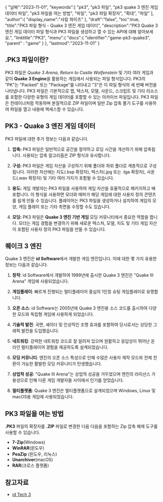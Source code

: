 {
"날짜":"2023-11-01",
   "keywords":[
"pk3",
"pk3 파일",
"pk3 quake 3 엔진 게임 데이터 파일",
"pk3 파일을 여는 방법",
"파일",
"pk3 파일 확장자",
"확대",
"파일"
],
   "author":{
"display_name":"샤킬 파이즈"
},
"draft":"false",
"toc":true,
"title":"PK3 파일 형식 - Quake 3 엔진 게임 데이터",
   "description":"PK3 Quake 3 엔진 게임 데이터 파일 형식과 PK3 파일을 생성하고 열 수 있는 API에 대해 알아보세요.",
"linktitle":"PK3",
   "menu":{
      "docs":{
         "identifier":"game-pk3-quake3",
"parent" : "game"
}
},
"lastmod":"2023-11-01"
}

## .PK3 파일이란?

PK3 파일은 _Quake 3 Arena_, _Return to Castle Wolfenstein_ 및 기타 여러 게임과 같이 **Quake 3 Engine**을 활용하는 게임에서 사용되는 파일 형식입니다. PK3의 "PK"는 "Packed" 또는 "Package"를 나타내고 "3"은 이 파일 형식의 세 번째 버전을 나타냅니다. PK3 파일은 기본적으로 맵, 텍스처, 모델, 사운드, 스크립트 및 기타 리소스를 포함한 다양한 유형의 게임 데이터를 포함할 수 있는 아카이브 파일입니다. PK3 파일은 컨테이너처럼 작동하며 본질적으로 ZIP 파일이며 일반 Zip 압축 풀기 도구를 사용하여 파일을 열고 내용에 액세스할 수 있습니다.

## PK3 - Quake 3 엔진 게임 데이터

PK3 파일에 대한 추가 정보는 다음과 같습니다.

1. **압축:** PK3 파일은 일반적으로 공간을 절약하고 로딩 시간을 개선하기 위해 압축됩니다. 사용되는 압축 알고리즘은 ZIP 형식과 유사합니다.
    








2. **구성:** PK3 파일은 게임 자산을 구성하기 위해 폴더와 하위 폴더로 계층적으로 구성됩니다. 이러한 자산에는 지도(.bsp 확장자), 텍스처(.jpg 또는 .tga 확장자), 사운드(.wav 확장자) 및 기타 여러 가지가 포함될 수 있습니다.
    








3. **용도:** 게임 개발자는 PK3 파일을 사용하여 게임 자산을 효율적으로 패키지하고 배포합니다. 이 형식을 사용하면 모더와 매퍼가 해당 게임에 대한 사용자 정의 콘텐츠를 쉽게 만들 수 있습니다. 플레이어는 PK3 파일을 생성하거나 설치하여 게임의 모양, 게임 플레이 또는 기타 측면을 수정할 수도 있습니다.
    








4. **모딩:** PK3 파일은 **Quake 3 엔진 기반 게임** 모딩 커뮤니티에서 중요한 역할을 합니다. 모더는 게임 경험을 변경하기 위해 새로운 텍스처, 모델, 지도 및 기타 게임 자산이 포함된 사용자 정의 PK3 파일을 만들 수 있습니다.

## 퀘이크 3 엔진

Quake 3 엔진은 **id Software**에서 개발한 게임 엔진입니다. 이에 대한 몇 가지 유용한 정보는 다음과 같습니다.

1. **창작**: id Software에서 개발하여 1999년에 출시한 Quake 3 엔진은 "Quake III Arena" 게임에 사용되었습니다.
    








2. **게임플레이**: 빠르게 진행되는 멀티플레이어 중심의 1인칭 슈팅 게임플레이로 유명합니다.
    








3. **오픈 소스**: id Software는 2005년에 Quake 3 엔진용 소스 코드를 출시하여 다양한 모드와 독립형 게임에 사용하게 되었습니다.
    








4. **기술적 발전**: 곡면, 셰이더 및 인상적인 조명 효과를 포함하여 당시로서는 상당한 그래픽 발전을 도입했습니다.
    








5. **네트워킹**: 강력한 네트워킹 코드로 잘 알려져 있으며 원활하고 응답성이 뛰어난 온라인 멀티플레이어 경험을 제공하도록 설계되었습니다.
    








6. **모딩 커뮤니티**: 엔진의 오픈 소스 특성으로 인해 수많은 사용자 제작 모드와 전체 전환이 가능한 활발한 모딩 커뮤니티가 탄생했습니다.
      









7. **상업적 성공**: "Quake III Arena"는 상업적 성공을 거두었으며 엔진의 라이선스 가용성으로 인해 다른 게임 개발자들 사이에서 인기를 얻었습니다.
        










8. **멀티플랫폼**: Quake 3 엔진은 멀티플랫폼으로 설계되었으며 Windows, Linux 및 macOS용 게임에 사용되었습니다.

## PK3 파일을 여는 방법

**.PK3** 파일의 확장자를 **.ZIP** 파일로 변경한 다음 다음을 포함하는 Zip 압축 해제 도구를 사용할 수 있습니다.

- **7-Zip**(Windows)
- **WinRAR**(윈도우)
- **PeaZip** (윈도우, 리눅스)
- **Unarchiver**(macOS)
- **RAR**(크로스 플랫폼)

## 참고자료
* [id Tech 3](https://en.wikipedia.org/wiki/Id_Tech_3)
